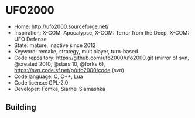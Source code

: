 # UFO2000

- Home: http://ufo2000.sourceforge.net/
- Inspiration: X-COM: Apocalypse, X-COM: Terror from the Deep, X-COM: UFO Defense
- State: mature, inactive since 2012
- Keyword: remake, strategy, multiplayer, turn-based
- Code repository: https://github.com/ufo2000/ufo2000.git (mirror of svn, @created 2010, @stars 10, @forks 6), https://svn.code.sf.net/p/ufo2000/code (svn)
- Code language: C, C++, Lua
- Code license: GPL-2.0
- Developer: Fomka, Siarhei Siamashka

## Building
